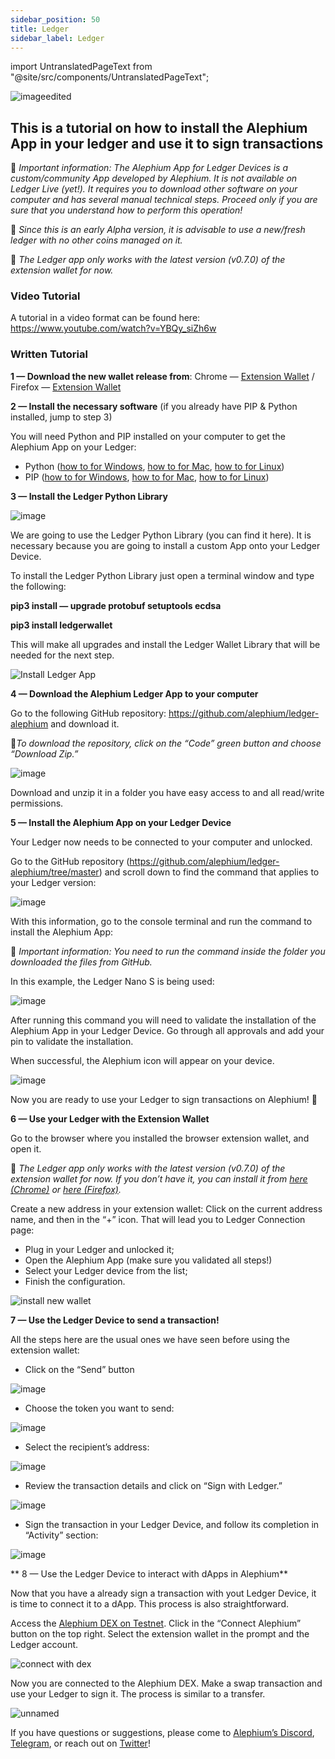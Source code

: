 ```yaml
---
sidebar_position: 50
title: Ledger
sidebar_label: Ledger
---
```


import UntranslatedPageText from "@site/src/components/UntranslatedPageText";

<UntranslatedPageText />

![imageedited](https://github.com/alephium/docs/assets/88235023/3a177ba9-d4b7-4be0-87bd-ead436544485)


## This is a tutorial on how to install the Alephium App in your ledger and use it to sign transactions

🚨 *Important information: The Alephium App for Ledger Devices is a custom/community App developed by Alephium. It is not available on Ledger Live (yet!). It requires you to download other software on your computer and has several manual technical steps. Proceed only if you are sure that you understand how to perform this operation!*

🚨 *Since this is an early Alpha version, it is advisable to use a new/fresh ledger with no other coins managed on it.*

🚨 *The Ledger app only works with the latest version (v0.7.0) of the extension wallet for now.*

### Video Tutorial
A tutorial in a video format can be found here: https://www.youtube.com/watch?v=YBQy_siZh6w

### Written Tutorial

**1 — Download the new wallet release from**: Chrome — [Extension Wallet](https://chrome.google.com/webstore/detail/alephium-extension-wallet/gdokollfhmnbfckbobkdbakhilldkhcj) / Firefox — [Extension Wallet](https://addons.mozilla.org/en-US/firefox/addon/alephiumextensionwallet/)


**2 — Install the necessary software** (if you already have PIP & Python installed, jump to step 3)

You will need Python and PIP installed on your computer to get the Alephium App on your Ledger:

* Python ([how to for Windows](https://www.simplilearn.com/tutorials/python-tutorial/python-installation-on-windows#:~:text=To%20download%20Python%2C%20you%20need,then%20select%20the%20Windows%20option.), [how to for Mac](https://docs.python.org/3/using/mac.html), [how to for Linux](https://docs.python-guide.org/starting/install3/linux/))
* PIP ([how to for Windows](https://www.dataquest.io/blog/install-pip-windows/), [how to for Mac](https://www.groovypost.com/howto/install-pip-on-a-mac/), [how to for Linux](https://docs.python-guide.org/starting/install3/linux/))


**3 — Install the Ledger Python Library**

![image](https://github.com/alephium/docs/assets/88235023/fade8c08-f3a1-41b2-b7e9-9a3cd638a683)

We are going to use the Ledger Python Library (you can find it here). It is necessary because you are going to install a custom App onto your Ledger Device.

To install the Ledger Python Library just open a terminal window and type the following:

**pip3 install — upgrade protobuf setuptools ecdsa**

**pip3 install ledgerwallet**

This will make all upgrades and install the Ledger Wallet Library that will be needed for the next step.

![Install Ledger App](https://github.com/alephium/docs/assets/88235023/f3f096e3-fb9b-4a8c-9a98-a060112b0f5f)

**4 — Download the Alephium Ledger App to your computer**

Go to the following GitHub repository: https://github.com/alephium/ledger-alephium and download it.

🚨*To download the repository, click on the “Code” green button and choose “Download Zip.”*

![image](https://github.com/alephium/docs/assets/88235023/f699b669-1b00-4b2e-9649-5cedd221e0cb)

Download and unzip it in a folder you have easy access to and all read/write permissions.

**5 — Install the Alephium App on your Ledger Device**

Your Ledger now needs to be connected to your computer and unlocked.

Go to the GitHub repository (https://github.com/alephium/ledger-alephium/tree/master) and scroll down to find the command that applies to your Ledger version:

![image](https://github.com/alephium/docs/assets/88235023/6c5df18d-c59f-4ae4-ad8c-3e7bceb65014)

With this information, go to the console terminal and run the command to install the Alephium App:

🚨 *Important information: You need to run the command inside the folder you downloaded the files from GitHub.*

In this example, the Ledger Nano S is being used:

![image](https://github.com/alephium/docs/assets/88235023/d92896ef-5f9b-43a6-8f53-ab56f38c1700)

After running this command you will need to validate the installation of the Alephium App in your Ledger Device. Go through all approvals and add your pin to validate the installation.

When successful, the Alephium icon will appear on your device.

![image](https://github.com/alephium/docs/assets/88235023/7c41b2d3-ea5a-44ca-bd05-46338cf3274c)

Now you are ready to use your Ledger to sign transactions on Alephium! 🎉

**6 — Use your Ledger with the Extension Wallet**

Go to the browser where you installed the browser extension wallet, and open it.

🚨 *The Ledger app only works with the latest version (v0.7.0) of the extension wallet for now. If you don’t have it, you can install it from [here (Chrome)](https://chrome.google.com/webstore/detail/alephium-extension-wallet/gdokollfhmnbfckbobkdbakhilldkhcj/related) or [here (Firefox)](https://addons.mozilla.org/en-US/firefox/addon/alephiumextensionwallet/).*

Create a new address in your extension wallet: Click on the current address name, and then in the “+” icon. That will lead you to Ledger Connection page:

* Plug in your Ledger and unlocked it;
* Open the Alephium App (make sure you validated all steps!)
* Select your Ledger device from the list;
* Finish the configuration.

![install new wallet](https://github.com/alephium/alephium/assets/88235023/5fa7e000-2f77-4b44-9dfa-13b784e05eba)

**7 — Use the Ledger Device to send a transaction!**

All the steps here are the usual ones we have seen before using the extension wallet:

* Click on the “Send” button

![image](https://github.com/alephium/docs/assets/88235023/17eaf25a-5629-48cb-bee7-996513e9a7b4)

* Choose the token you want to send:

![image](https://github.com/alephium/docs/assets/88235023/60a3ed3b-04f7-447a-9472-886147d2b5d4)

* Select the recipient’s address:

![image](https://github.com/alephium/docs/assets/88235023/b6b7aae2-4c9e-4048-934e-95caa93bf577)

* Review the transaction details and click on “Sign with Ledger.”

![image](https://github.com/alephium/docs/assets/88235023/fde7b7c2-b864-468e-bb3f-66448fe8a4d2)

* Sign the transaction in your Ledger Device, and follow its completion in “Activity” section:

![image](https://github.com/alephium/docs/assets/88235023/efffc0de-01f8-48d7-a67c-ed1487c95483)

** 8 — Use the Ledger Device to interact with dApps in Alephium** 

Now that you have a already sign a transaction with yout Ledger Device, it is time to connect it to a dApp. This process is also straightforward.

Access the [Alephium DEX on Testnet](https://alephium.github.io/alephium-dex). Click in the “Connect Alephium” button on the top right. Select the extension wallet in the prompt and the Ledger account.

![connect with dex](https://github.com/alephium/alephium/assets/88235023/f3e6cf9e-e632-4bc0-84a8-67f38d067311)

Now you are connected to the Alephium DEX. Make a swap transaction and use your Ledger to sign it. The process is similar to a transfer.

![unnamed](https://github.com/alephium/alephium/assets/88235023/bb263f71-3801-4be3-86cd-d7a18b525e0a)

If you have questions or suggestions, please come to [Alephium’s Discord](http://alephium.org/discord), [Telegram](https://t.me/alephiumgroup), or reach out on [Twitter](https://twitter.com/alephium)!
